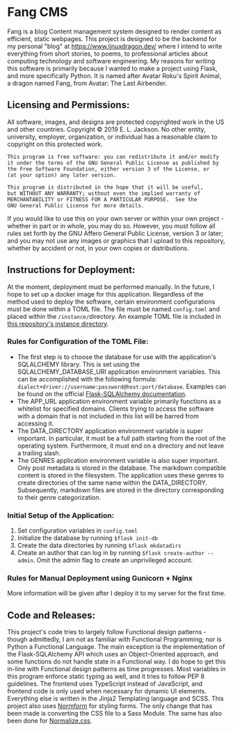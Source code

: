 # Fang CMS

Fang is a blog Content management system designed to render content as efficient, static webpages. This project is 
designed to be the backend for my personal "blog" at https://www.linuxdragon.dev/ where I intend to write everything 
from short stories, to poems, to professional articles about computing technology and software engineering. My reasons 
for writing this software is primarily because I wanted to make a project using Flask, and more specifically Python. 
It is named after Avatar Roku's Spirit Animal, a dragon named Fang, from Avatar: The Last Airbender.

## Licensing and Permissions:
All software, images, and designs are protected copyrighted work in the US and other countries. 
Copyright :copyright: 2019 E. L. Jackson. No other entity, university, employer, organization, or individual 
has a reasonable claim to copyright on this protected work.
```
This program is free software: you can redistribute it and/or modify
it under the terms of the GNU General Public License as published by
the Free Software Foundation, either version 3 of the License, or
(at your option) any later version.

This program is distributed in the hope that it will be useful,
but WITHOUT ANY WARRANTY; without even the implied warranty of
MERCHANTABILITY or FITNESS FOR A PARTICULAR PURPOSE.  See the
GNU General Public License for more details.
```

If you would like to use this on your own server or within your own project - whether in part or in whole, you may do so. 
However, you must follow all rules set forth by the GNU Affero General Public License, version 3 or later; and you may
not use any images or graphics that I upload to this repository, whether by accident or not, in your own copies or 
distributions.

## Instructions for Deployment:
At the moment, deployment must be performed manually. In the future, I hope to set up a docker image for this application. 
Regardless of the method used to deploy the software, certain environment configurations must be done within a TOML file. 
The file must be named `config.toml` and placed within the `/instance/`directory. An example TOML file is included in 
[this repository's instance directory](https://github.com/LinuxDragon57/Fang-CMS/blob/master/instance/config.toml.example).

### Rules for Configuration of the TOML File:
- The first step is to choose the database for use with the application's SQLALCHEMY library. This is set using the
SQLALCHEMY_DATABASE_URI application environment variables. This can be accomplished with the following formula: 
`dialect+driver://username:password@host:port/database`. Examples can be found on the official 
[Flask-SQLAlchemy documentation](https://flask-sqlalchemy.palletsprojects.com/en/2.x/config/#connection-uri-format).
- The APP_URL application environment variable primarily functions as a whitelist for specified domains.
Clients trying to access the software with a domain that is not included in this list will be barred from accessing it.
- The DATA_DIRECTORY application environment variable is super important. In particular, it must be a full path starting
from the root of the operating system. Furthermore, it must end on a directory and not leave a trailing slash.
- The GENRES application environment variable is also super important. Only post metadata is stored in the database. The
markdown compatible content is stored in the filesystem. The application uses these genres to create directories of the
same name within the DATA_DIRECTORY. Subsequently, markdown files are stored in the directory corresponding to their 
genre categorization.

### Initial Setup of the Application:
1) Set configuration variables in `config.toml`
2) Initialize the database by running `$flask init-db`
3) Create the data directories by running `$flask mkdatadirs`
4) Create an author that can log in by running `$flask create-author --admin`. Omit the admin flag to create an 
unprivileged account.

### Rules for Manual Deployment using Gunicorn + Nginx
More information will be given after I deploy it to my server for the first time.

## Code and Releases:
This project's code tries to largely follow Functional design patterns - though admittedly, I am not as familiar with
Functional Programming; nor is Python a Functional Language. The main exception is the implementation of the 
Flask-SQLAlchemy API which uses an Object-Oriented approach, and some functions do not handle state in a Functional way. 
I do hope to get this in-line with Functional design patterns as time progresses. Most variables in this program enforce
static typing as well, and it tries to follow PEP 8 guidelines. The frontend uses TypeScript instead of JavaScript, 
and frontend code is only used when necessary for dynamic UI elements. Everything else is written in the Jinja2 
Templating language and SCSS. This project also uses [Normform](https://normform.netlify.app/) for styling forms. 
The only change that has been made is converting the CSS file to a Sass Module. The same has also been done for 
[Normalize.css](https://necolas.github.io/normalize.css/).

